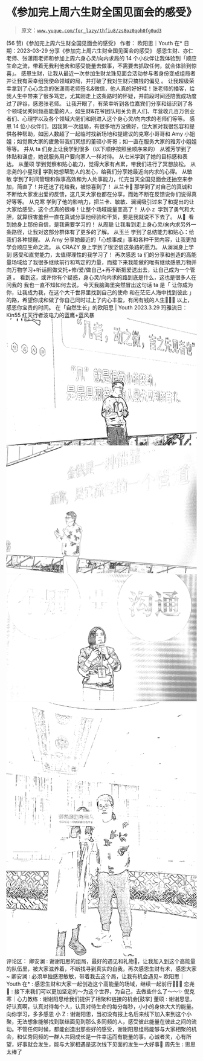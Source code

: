 # 《参加完上周六生财全国见面会的感受》

> 原文：[`www.yuque.com/for_lazy/thfiu8/zs8oz0qoh0fg0ud3`](https://www.yuque.com/for_lazy/thfiu8/zs8oz0qoh0fg0ud3)

<ne-h2 id="ab8d03b4" data-lake-id="ab8d03b4"><ne-heading-ext><ne-heading-anchor></ne-heading-anchor><ne-heading-fold></ne-heading-fold></ne-heading-ext><ne-heading-content><ne-text id="u51faf0db">(56 赞)《参加完上周六生财全国见面会的感受》</ne-text></ne-heading-content></ne-h2> <ne-p id="ue4cc50ae" data-lake-id="ue4cc50ae"><ne-text id="uc89fcbd8">作者： 欧阳思｜Youth 在*</ne-text></ne-p> <ne-p id="u3395846b" data-lake-id="u3395846b"><ne-text id="ubadbe391">日期：2023-03-29</ne-text></ne-p> <ne-p id="u6d6f196a" data-lake-id="u6d6f196a"><ne-text id="u49b0b094">分享《参加完上周六生财全国见面会的感受》</ne-text></ne-p> <ne-p id="u2c8c22ff" data-lake-id="u2c8c22ff"><ne-text id="u07cb7980">感恩生财、亦仁老师、张潇雨老师和参加上周六身心灵/向内求局的 14 个小伙伴让我体验到「顺应生命之流，带着无我利他舍和感受能量去做事，不需要去抓取任何，就会体验到惊喜」。</ne-text></ne-p> <ne-p id="u421bb559" data-lake-id="u421bb559"><ne-text id="u86d9af64">感恩生财，让我从最近一次参加生财龙珠见面会活动参与者身份变成组局者并让我有荣幸组我使命领域的局，并打破了我对生财只搞钱的偏见 。</ne-text></ne-p> <ne-p id="u28136dac" data-lake-id="u28136dac"><ne-text id="ud1d13926">让我超级荣幸拿到了心心念念的张潇雨老师签名&微信，他人真的好好哇！张老师的播客，给我人生中带来了很多笃定，尤其刚走上这条路时的怀疑，并前段时间还陪我成功度过了辟谷，感恩张老师。</ne-text> <ne-text id="u691e7d11">让我开眼了，有荣幸听到各位嘉宾们分享和结识到了各个领域优秀同频高能量的人，如生财&花爷团队相关负责人们、年营收几百万创业者们、心理学以及各个领域大佬们和刚进入这个身心灵/向内求的老师们等等。</ne-text></ne-p> <ne-p id="u8bfca8cd" data-lake-id="u8bfca8cd"><ne-text id="uc42957a5">感恩 14 位小伙伴们，因我第一次组局，有很多地方没做好，但大家对我很包容和提供各种帮助，如因人数超了一起临时找新场地和提建议的克寒小哥哥和 Amy 小姐姐；如觉察大家的疲惫带我们冥想的董硕小哥哥；如一直在服务大家的雅芳小姐姐等等。</ne-text></ne-p> <ne-p id="u5cb4b5cc" data-lake-id="u5cb4b5cc"><ne-text id="ua7038a36">并从 ta 们身上让我学到很多（以下顺序按照坐顺序来的）</ne-text></ne-p> <ne-p id="u3078bb9a" data-lake-id="u3078bb9a"><ne-text id="ud664018f">从雅芳学到了体贴和谦虚，她说服务用户要向家人一样对待。</ne-text></ne-p> <ne-p id="u9fa746ff" data-lake-id="u9fa746ff"><ne-text id="u624b43ca">从七米学到了她的目标感和表达。</ne-text></ne-p> <ne-p id="u9e98a565" data-lake-id="u9e98a565"><ne-text id="ud9872698">从董硕 学到觉察和贴心能力，觉得大家有点累，带我们进行了冥想放松。</ne-text></ne-p> <ne-p id="ub77b1d7e" data-lake-id="ub77b1d7e"><ne-text id="ube1ada24">从恋尧的小星球💫 学到她想帮助人的发心，给我们分享她最近向内求的心得。</ne-text></ne-p> <ne-p id="u1ec03509" data-lake-id="u1ec03509"><ne-text id="u531892bd">从敏敏 学到了时间管理和做事高效和为人处事能力，忙完当天全国见面会还抽空来参加，简直了！并还送了花给我，被惊喜到了！</ne-text></ne-p> <ne-p id="u8d6a210b" data-lake-id="u8d6a210b"><ne-text id="u6482398f">从兰卡🦌 那学到了对自己的真诚和不断给大家发出爱的反馈，这几天大家也都在分享，而她不断在反馈说你们说得真好等等。</ne-text></ne-p> <ne-p id="ua0f359df" data-lake-id="ua0f359df"><ne-text id="u49f714fa">从克寒 学到了他的影响力，把兰卡、敏敏、澜澜吸引过来了和提出的让大家给感受，这个点真的很棒！让整个场域能量变高了！</ne-text></ne-p> <ne-p id="u3a3fa1c0" data-lake-id="u3a3fa1c0"><ne-text id="uf04b745c">从小 z  学到了勇气和大胆，就算很害羞但一直在真诚分享他经验和干货，要是我就说不下去了。</ne-text></ne-p> <ne-p id="u1056d152" data-lake-id="u1056d152"><ne-text id="ud7447e1b">从🔅  看到她身上那份自信，是我需要学习的！</ne-text></ne-p> <ne-p id="u15e62997" data-lake-id="u15e62997"><ne-text id="u2711e2b6">从周聪 让我看到走上身心灵/向内求另外一条路径，让我对这部分群体有了更多的了解。</ne-text></ne-p> <ne-p id="u806a7044" data-lake-id="u806a7044"><ne-text id="u50f7322a">从玉兰 学到了总结能力和贴心：给我们各种提醒。</ne-text></ne-p> <ne-p id="uf1335640" data-lake-id="uf1335640"><ne-text id="uf719ba79">从 Amy 分享她最近的「心想事成」事和各种干货内容，让我更加学会顺应生命之流。</ne-text></ne-p> <ne-p id="u0be34540" data-lake-id="u0be34540"><ne-text id="u38553946">从 CRAZY 身上学到了很坚信这条路的愿力。</ne-text></ne-p> <ne-p id="uc5f27016" data-lake-id="uc5f27016"><ne-text id="u457f1d4a">从澜澜身上学到 感受和直觉能力，太值得理性的我学习了！</ne-text></ne-p> <ne-p id="u4e4939d9" data-lake-id="u4e4939d9"><ne-text id="ucae0b767">再次感恩 ta 们的分享和创造的高能量场域给了我很多继续前行和笃定的力量，而接下来我能做的唯有继续感恩万物并向万物学习+听话照做交托+修/爱/做自己+再不断把爱送出去，让自己成为一个管道 。</ne-text></ne-p> <ne-p id="ubdceac1b" data-lake-id="ubdceac1b"><ne-text id="u106fe0cf">看到这，或许你有个疑惑，身心灵/向内求的路到底是什么，这也是很多人在问我的 我也一直不知如何去说， 今天我脑海里突然冒出这句话 ta 是「 让你成为你，让我成为我，在这个大千世界里找到自己的使命 和在茫茫人海中找到彼此 」的路，希望你成和做了你自己同时过上了内心丰盈，有闲有钱的人生🌷🥰💕</ne-text></ne-p> <ne-p id="u8d03378e" data-lake-id="u8d03378e"><ne-text id="ub90401a6">以上，感恩你宝贵的时间。</ne-text> <ne-text id="u1ca4d74d">在「自然生长」的欧阳思 | Youth</ne-text> <ne-text id="uab9159c9">2023.3.29</ne-text> <ne-text id="uc90b3fbe">玛雅流日：Kin55 红天行者波电力的蓝鹰+蓝风暴</ne-text><ne-card data-card-name="image" data-card-type="inline" id="x8Dxg" data-event-boundary="card">![](img/9ddb9690579849510fec94193d90998c.png)</ne-card></ne-p> <ne-p id="ue6177d6e" data-lake-id="ue6177d6e"><ne-card data-card-name="image" data-card-type="inline" id="zQzbX" data-event-boundary="card">![](img/25eebed0d06decfa132b74127087df8b.png)</ne-card></ne-p> <ne-p id="ub9dfde5d" data-lake-id="ub9dfde5d"><ne-card data-card-name="image" data-card-type="inline" id="c7bki" data-event-boundary="card">![](img/419fd7e584743e290ca476f11e9b7067.png)</ne-card></ne-p> <ne-p id="ud54f7066" data-lake-id="ud54f7066"><ne-card data-card-name="image" data-card-type="inline" id="XnvoU" data-event-boundary="card">![](img/e8b4dcefa1f5d3f3a2270ffe306515dc.png)</ne-card></ne-p> <ne-hole id="ue482f5bc" data-lake-id="ue482f5bc"><ne-card data-card-name="hr" data-card-type="block" id="wtB8s" data-event-boundary="card"><ne-p id="u875351ab" data-lake-id="u875351ab"><ne-text id="u86a4d888">评论区：</ne-text></ne-p> <ne-p id="uc6506aa7" data-lake-id="uc6506aa7"><ne-text id="uf65381fa">卿安澜 : 谢谢阳思的组局，最好的遇见和礼物🎁，让我加入到这个高能量的队伍里，被大家滋养着，不断找寻到真实的自我，再次感恩生财有术，感恩大家~</ne-text> <ne-text id="u43b4c99f">卿安澜 : 必须单独感恩敏敏，带着我去这个局，让我有机会遇见~</ne-text> <ne-text id="ua3c9f9b2">欧阳思｜Youth 在* : 感恩生财和大家一起创造这个高能量的场域，继续一起前行🌷🥰💕</ne-text> <ne-text id="ub2897792">恋尧🔆 : 接下来我们可以更加坚定的～为这个世界，为自己，去做些什么了～～✨</ne-text> <ne-text id="u40defd6f">倪克寒｜心力教练 : 谢谢阳思给我们提供了相聚和链接的机会[鼓掌]</ne-text> <ne-text id="u66d57520">董硕 : 谢谢思思，好认真啊，认真对待每个人，认真对待生命的每分每秒，小小的身体大大的能量。向你学习，多多感恩</ne-text> <ne-text id="u22eb1529">小 Z : 谢谢阳思，当初没有报上名后来线下加入来到这个小聚，无法想象能够找到联结面见到那么多同频的人，感受彼此能量在彼此之间的流动。不管任何时候，都能创造出那些好的感受，谢谢阳思组局能够与大家相聚的机会，和优秀同频的一群人共同成长是一件幸运而有能量的事。心诚者灵，心有所望，好事就会发生，能与大家相遇是这次线下见面的发生一大好事🥳</ne-text> <ne-text id="u58f7aef7">周先生 : 思思太棒了</ne-text></ne-p></ne-card></ne-hole>